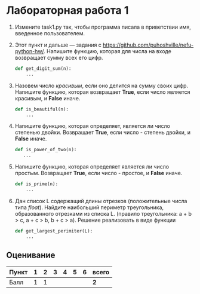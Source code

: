# Лабораторная работа 1


1.  Измените task1.py  так, чтобы программа писала в приветствии имя, введенное пользователем.


2. Этот пункт и дальше — задания с https://github.com/puhoshville/nefu-python-hw/. Напишите функцию, которая для числа на входе возвращает сумму всех его цифр.
    ```python
    def get_digit_sum(n):
        ...
    
    ```

3. Назовем число *красивым*, если оно делится на сумму своих цифр. Напишите функцию,
которая возвращает **True**, если число является красивым, и **False** иначе.
    ```python
    def is_beautiful(n):
        ...
    
    ```
   
4. Напишите функцию, которая определяет, является ли число степенью двойки. 
Возвращает **True**, если число - степень двойки, и **False** иначе.
    ```python
    def is_power_of_two(n):
       ...
 
    ```

5. Напишите функцию, которая определяет является ли число простым.
Возвращает **True**, если число - простое, и **False** иначе.
    ```python
    def is_prime(n):
        ...
    
    ```
6. Дан список L содержащий длины отрезков (положительные числа типа 
*float*). Найдите наибольший периметр треугольника, образованного 
отрезками из списка L. (правило треугольника: a + b > c, a + c > b, 
b + c > a). Решение реализовать в виде функции 
    ```python
    def get_largest_perimiter(L):
        ...
    
    ```


## Оценивание
|Пункт | 1 | 2 | 3 | 4 | 5 | 6 | всего |
|------|---|---|---|---|---|---|-------|
|Балл  | 1 | 1 |   |   |   |   | **2** |
